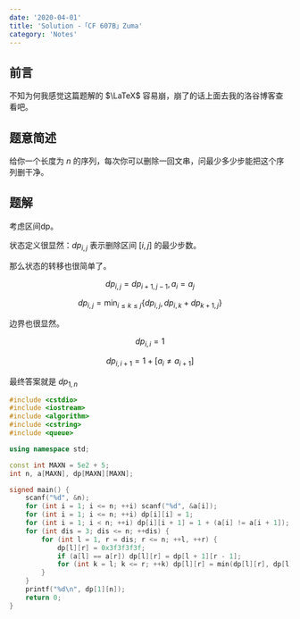 ```yaml
---
date: '2020-04-01'
title: 'Solution -「CF 607B」Zuma'
category: 'Notes'
---
```


## 前言

不知为何我感觉这篇题解的 $\LaTeX$ 容易崩，崩了的话上面去我的洛谷博客查看吧。

## 题意简述

给你一个长度为 $n$ 的序列，每次你可以删除一回文串，问最少多少步能把这个序列删干净。

## 题解

考虑区间dp。

状态定义很显然：$dp_{i,j}$ 表示删除区间 $[i,j]$ 的最少步数。

那么状态的转移也很简单了。

$$
dp_{i,j}=dp_{i+1,j-1},a_{i}=a_{j}
$$

$$
dp_{i,j}=\min_{i\le k\le j}\{dp_{i,j},dp_{i,k}+dp_{k+1,j}\}
$$

边界也很显然。

$$
dp_{i,i}=1
$$

$$
dp_{i,i+1}=1+[a_{i}\neq a_{i+1}]
$$

最终答案就是 $dp_{1,n}$

```cpp
#include <cstdio>
#include <iostream>
#include <algorithm>
#include <cstring>
#include <queue>

using namespace std;

const int MAXN = 5e2 + 5;
int n, a[MAXN], dp[MAXN][MAXN];

signed main() {
	scanf("%d", &n);
	for (int i = 1; i <= n; ++i) scanf("%d", &a[i]);
	for (int i = 1; i <= n; ++i) dp[i][i] = 1;
	for (int i = 1; i < n; ++i) dp[i][i + 1] = 1 + (a[i] != a[i + 1]);
	for (int dis = 3; dis <= n; ++dis) {
		for (int l = 1, r = dis; r <= n; ++l, ++r) {
			dp[l][r] = 0x3f3f3f3f;
			if (a[l] == a[r]) dp[l][r] = dp[l + 1][r - 1];
			for (int k = l; k <= r; ++k) dp[l][r] = min(dp[l][r], dp[l][k] + dp[k + 1][r]);
		}
	}
	printf("%d\n", dp[1][n]);
	return 0;
}
```